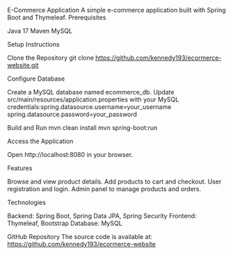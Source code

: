 E-Commerce Application
A simple e-commerce application built with Spring Boot and Thymeleaf.
Prerequisites

Java 17
Maven
MySQL

Setup Instructions

Clone the Repository
git clone https://github.com/kennedy193/ecormerce-website.git


Configure Database

Create a MySQL database named ecommerce_db.
Update src/main/resources/application.properties with your MySQL credentials:spring.datasource.username=your_username
spring.datasource.password=your_password

Build and Run
mvn clean install
mvn spring-boot:run

Access the Application

Open http://localhost:8080 in your browser.


Features

Browse and view product details.
Add products to cart and checkout.
User registration and login.
Admin panel to manage products and orders.

Technologies

Backend: Spring Boot, Spring Data JPA, Spring Security
Frontend: Thymeleaf, Bootstrap
Database: MySQL

GitHub Repository
The source code is available at: https://github.com/kennedy193/ecormerce-website
